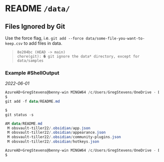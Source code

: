 # README `/data/`

## Files Ignored by Git
Use the force flag, i.e. `git add --force data/some-file-you-want-to-keep.csv`  to add files in data.

>
> ```
> 8e204bc (HEAD -> main)
> chore(git): � git ignore the data* directory, except for data/samples
> ```

### Example #ShellOutput
_2022-06-01_

```powershell
AzureAD+GregStevens@benny-win MINGW64 /c/Users/GregStevens/OneDrive - Dalyle/projects/trxn8r (main)
$
git add -f data/README.md

$
git status -s

AM data/README.md
 M obsvault-tiller22/.obsidian/app.json
 M obsvault-tiller22/.obsidian/appearance.json
 M obsvault-tiller22/.obsidian/community-plugins.json
 M obsvault-tiller22/.obsidian/hotkeys.json

AzureAD+GregStevens@benny-win MINGW64 /c/Users/GregStevens/OneDrive - Dalyle/projects/trxn8r (main)
$
```